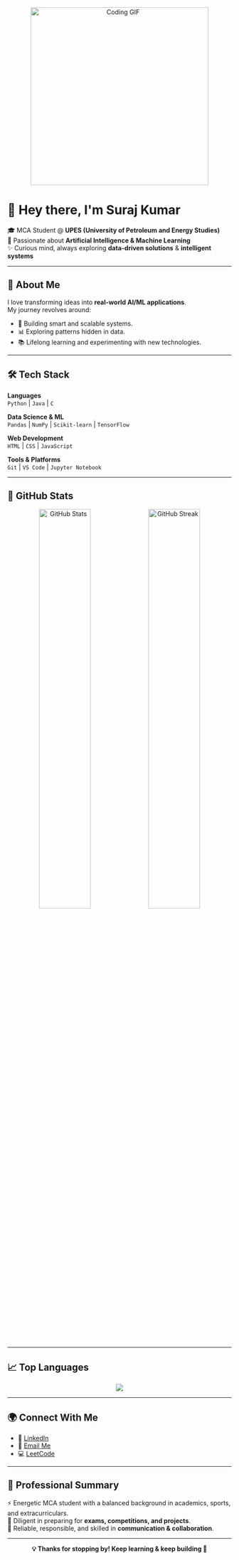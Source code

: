 <div align="center">
  <img src="https://media.giphy.com/media/qgQUggAC3Pfv687qPC/giphy.gif" width="400" alt="Coding GIF" />
</div>

# 👋 Hey there, I'm **Suraj Kumar**  

🎓 MCA Student @ **UPES (University of Petroleum and Energy Studies)**  
🤖 Passionate about **Artificial Intelligence & Machine Learning**  
✨ Curious mind, always exploring **data-driven solutions** & **intelligent systems**  

---

## 🚀 About Me  
I love transforming ideas into **real-world AI/ML applications**.  
My journey revolves around:  
- 🧠 Building smart and scalable systems.  
- 📊 Exploring patterns hidden in data.  
- 📚 Lifelong learning and experimenting with new technologies.  

---

## 🛠️ Tech Stack  

**Languages**  
`Python` | `Java` | `C`  

**Data Science & ML**  
`Pandas` | `NumPy` | `Scikit-learn` | `TensorFlow`  

**Web Development**  
`HTML` | `CSS` | `JavaScript`  

**Tools & Platforms**  
`Git` | `VS Code` | `Jupyter Notebook`  

---

## 🌟 GitHub Stats  

<div align="center">
  <img src="https://github-readme-stats.vercel.app/api?username=surajksharma7&show_icons=true&theme=radical&hide=prs,contribs" alt="GitHub Stats" width="48%" />
  <img src="https://github-readme-streak-stats.herokuapp.com/?user=surajksharma7&theme=radical" alt="GitHub Streak" width="48%" />
</div>  

---

## 📈 Top Languages  

<div align="center">
  <img src="https://github-readme-stats.vercel.app/api/top-langs/?username=surajksharma7&layout=compact&theme=radical&langs_count=10&cache_seconds=86400" />
</div>  

---

## 🌍 Connect With Me  

- 💼 [LinkedIn](https://www.linkedin.com/in/surajksharma7/)  
- 📧 [Email Me](mailto:surajksharma7@outlook.com)  
- 💻 [LeetCode](https://leetcode.com/u/surajksharma7/)  

---

## 📜 Professional Summary  

⚡ Energetic MCA student with a balanced background in academics, sports, and extracurriculars.  
📘 Diligent in preparing for **exams, competitions, and projects**.  
🤝 Reliable, responsible, and skilled in **communication & collaboration**.  

---

<div align="center">
  <b>💡 Thanks for stopping by! Keep learning & keep building 🚀</b>  
</div>
